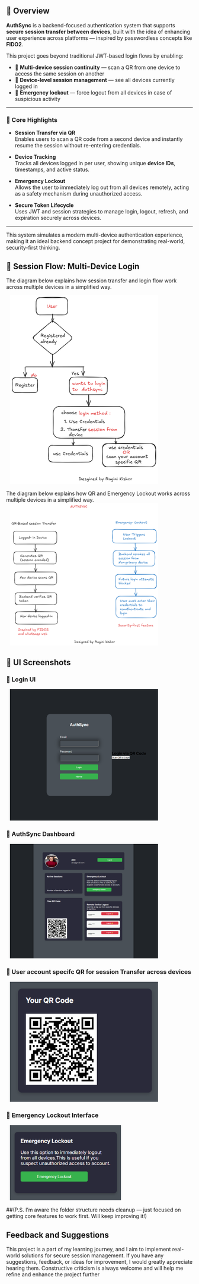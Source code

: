 ## 📌 Overview

**AuthSync** is a backend-focused authentication system that supports **secure session transfer between devices**, built with the idea of enhancing user experience across platforms — inspired by passwordless concepts like **FIDO2**.

This project goes beyond traditional JWT-based login flows by enabling:
- 🔁 **Multi-device session continuity** — scan a QR from one device to access the same session on another
- 📱 **Device-level session management** — see all devices currently logged in
- 🚨 **Emergency lockout** — force logout from all devices in case of suspicious activity

---

### 🔐 Core Highlights

- **Session Transfer via QR**  
  Enables users to scan a QR code from a second device and instantly resume the session without re-entering credentials.

- **Device Tracking**  
  Tracks all devices logged in per user, showing unique **device IDs**, timestamps, and active status.

- **Emergency Lockout**  
  Allows the user to immediately log out from all devices remotely, acting as a safety mechanism during unauthorized access.

- **Secure Token Lifecycle**  
  Uses JWT and session strategies to manage login, logout, refresh, and expiration securely across devices.

---

This system simulates a modern multi-device authentication experience, making it an ideal backend concept project for demonstrating real-world, security-first thinking.


## 🔐 Session Flow: Multi-Device Login

The diagram below explains how session transfer and login flow work across multiple devices in a simplified way.

<img src="./assets/AuthSync-flowchart.png" width="400" style="margin-left: 10px;" />

The diagram below explains how QR  and Emergency Lockout works across multiple devices in a simplified way.
<img src="./assets/AuthSync-features.png" width="400" style="margin-left: 10px;" />


## 📸 UI Screenshots


<h3>🔐 Login UI</h3>
<img src="./assets/AuthSync-Login.png" width="400" style="margin-left: 10px;" />

<h3>🔐 AuthSync Dashboard</h3>
<img src="./assets/AuthSync-Dashboard.png" width="400" style="margin-left: 10px;" />

<h3>🔐 User account specifc QR for session Transfer across devices</h3>
<img src="./assets/AuthSync-QR.png" width="400" style="margin-left: 10px;" />

<h3>🛑 Emergency Lockout Interface</h3>
<img src="./assets/AuthSync-EmergencyLockout.png" width="300" style="margin-left: 10px;" />


##(P.S. I’m aware the folder structure needs cleanup — just focused on getting core features to work first. Will keep improving it!)

## Feedback and Suggestions
This project is a part of my learning journey, and I aim to implement real-world solutions for secure session management. If you have any suggestions, feedback, or ideas for improvement, I would greatly appreciate hearing them. Constructive criticism is always welcome and will help me refine and enhance the project further

